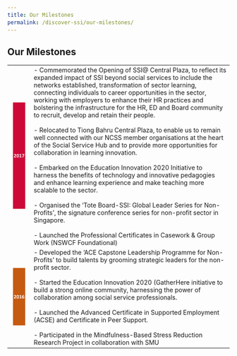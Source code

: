 ```yaml
---
title: Our Milestones
permalink: /discover-ssi/our-milestones/
---
```


## Our Milestones

|| |
|:-------:|:--------|
|![2017](/images/discover-ssi/milestones/2017-w.png)|- Commemorated the Opening of SSI@ Central Plaza, to reflect its expanded impact of SSI beyond social services to include the networks established, transformation of sector learning, connecting individuals to career opportunities in the sector, working with employers to enhance their HR practices and bolstering the infrastructure for the HR, ED and Board community to recruit, develop and retain their people.<br><br>- Relocated to Tiong Bahru Central Plaza, to enable us to remain well connected with our NCSS member organisations at the heart of the Social Service Hub and to provide more opportunities for collaboration in learning innovation.<br><br>- Embarked on the Education Innovation 2020 Initiative to harness the benefits of technology and innovative pedagogies and enhance learning experience and make teaching more scalable to the sector.<br><br>- Organised the ‘Tote Board-SSI: Global Leader Series for Non-Profits’, the signature conference series for non-profit sector in Singapore.<br><br>- Launched the Professional Certificates in Casework & Group Work (NSWCF Foundational)| 
|![2016](/images/discover-ssi/milestones/2016-w.png)|- Developed the ‘ACE Capstone Leadership Programme for Non-Profits’ to build talents by grooming strategic leaders for the non-profit sector.<br><br>- Started the Education Innovation 2020 (GatherHere initiative to build a strong online community, harnessing the power of collaboration among social service professionals.<br><br>- Launched the Advanced Certificate in Supported Employment (ACSE) and Certificate in Peer Support.<br><br>- Participated in the Mindfulness-Based Stress Reduction Research Project in collaboration with SMU|

